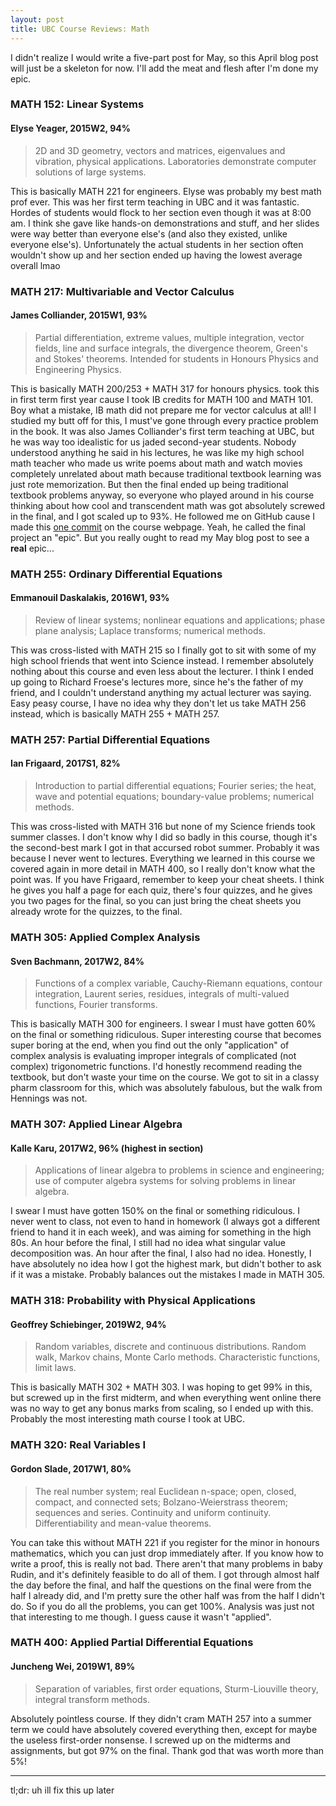 ```yaml
---
layout: post
title: UBC Course Reviews: Math
---
```

I didn't realize I would write a five-part post for May, so this April blog post will just be a skeleton for now. I'll add the meat and flesh after I'm done my epic.

<!--more-->


### MATH 152: Linear Systems
#### Elyse Yeager, 2015W2, 94%

> 2D and 3D geometry, vectors and matrices, eigenvalues and vibration, physical applications. Laboratories demonstrate computer solutions of large systems.

This is basically MATH 221 for engineers. Elyse was probably my best math prof ever. This was her first term teaching in UBC and it was fantastic. Hordes of students would flock to her section even though it was at 8:00 am. I think she gave like hands-on demonstrations and stuff, and her slides were way better than everyone else's (and also they existed, unlike everyone else's). Unfortunately the actual students in her section often wouldn't show up and her section ended up having the lowest average overall lmao


### MATH 217: Multivariable and Vector Calculus
#### James Colliander, 2015W1, 93%

> Partial differentiation, extreme values, multiple integration, vector fields, line and surface integrals, the divergence theorem, Green's and Stokes' theorems. Intended for students in Honours Physics and Engineering Physics.

This is basically MATH 200/253 + MATH 317 for honours physics. took this in first term first year cause I took IB credits for MATH 100 and MATH 101. Boy what a mistake, IB math did not prepare me for vector calculus at all! I studied my butt off for this, I must've gone through every practice problem in the book. It was also James Colliander's first term teaching at UBC, but he was way too idealistic for us jaded second-year students. Nobody understood anything he said in his lectures, he was like my high school math teacher who made us write poems about math and watch movies completely unrelated about math because traditional textbook learning was just rote memorization. But then the final ended up being traditional textbook problems anyway, so everyone who played around in his course thinking about how cool and transcendent math was got absolutely screwed in the final, and I got scaled up to 93%. He followed me on GitHub cause I made this <a href="https://github.com/colliand/2015M217/commit/2cc612527e35085d05534025e54a375144ee0f57">one commit</a> on the course webpage. Yeah, he called the final project an "epic". But you really ought to read my May blog post to see a **real** epic...


### MATH 255: Ordinary Differential Equations
#### Emmanouil Daskalakis, 2016W1, 93%

> Review of linear systems; nonlinear equations and applications; phase plane analysis; Laplace transforms; numerical methods.

This was cross-listed with MATH 215 so I finally got to sit with some of my high school friends that went into Science instead. I remember absolutely nothing about this course and even less about the lecturer. I think I ended up going to Richard Froese's lectures more, since he's the father of my friend, and I couldn't understand anything my actual lecturer was saying. Easy peasy course, I have no idea why they don't let us take MATH 256 instead, which is basically MATH 255 + MATH 257.


### MATH 257: Partial Differential Equations
#### Ian Frigaard, 2017S1, 82%

> Introduction to partial differential equations; Fourier series; the heat, wave and potential equations; boundary-value problems; numerical methods.

This was cross-listed with MATH 316 but none of my Science friends took summer classes. I don't know why I did so badly in this course, though it's the second-best mark I got in that accursed robot summer. Probably it was because I never went to lectures. Everything we learned in this course we covered again in more detail in MATH 400, so I really don't know what the point was. If you have Frigaard, remember to keep your cheat sheets. I think he gives you half a page for each quiz, there's four quizzes, and he gives you two pages for the final, so you can just bring the cheat sheets you already wrote for the quizzes, to the final.


### MATH 305: Applied Complex Analysis
#### Sven Bachmann, 2017W2, 84%

> Functions of a complex variable, Cauchy-Riemann equations, contour integration, Laurent series, residues, integrals of multi-valued functions, Fourier transforms.

This is basically MATH 300 for engineers. I swear I must have gotten 60% on the final or something ridiculous. Super interesting course that becomes super boring at the end, when you find out the only "application" of complex analysis is evaluating improper integrals of complicated (not complex) trigonometric functions. I'd honestly recommend reading the textbook, but don't waste your time on the course. We got to sit in a classy pharm classroom for this, which was absolutely fabulous, but the walk from Hennings was not.


### MATH 307: Applied Linear Algebra
#### Kalle Karu, 2017W2, 96% (highest in section)

> Applications of linear algebra to problems in science and engineering; use of computer algebra systems for solving problems in linear algebra.

I swear I must have gotten 150% on the final or something ridiculous. I never went to class, not even to hand in homework (I always got a different friend to hand it in each week), and was aiming for something in the high 80s. An hour before the final, I still had no idea what singular value decomposition was. An hour after the final, I also had no idea. Honestly, I have absolutely no idea how I got the highest mark, but didn't bother to ask if it was a mistake. Probably balances out the mistakes I made in MATH 305.


### MATH 318: Probability with Physical Applications
#### Geoffrey Schiebinger, 2019W2, 94%

> Random variables, discrete and continuous distributions. Random walk, Markov chains, Monte Carlo methods. Characteristic functions, limit laws.

This is basically MATH 302 + MATH 303. I was hoping to get 99% in this, but screwed up in the first midterm, and when everything went online there was no way to get any bonus marks from scaling, so I ended up with this. Probably the most interesting math course I took at UBC.


### MATH 320: Real Variables I
#### Gordon Slade, 2017W1, 80%

> The real number system; real Euclidean n-space; open, closed, compact, and connected sets; Bolzano-Weierstrass theorem; sequences and series. Continuity and uniform continuity. Differentiability and mean-value theorems.

You can take this without MATH 221 if you register for the minor in honours mathematics, which you can just drop immediately after. If you know how to write a proof, this is really not bad. There aren't that many problems in baby Rudin, and it's definitely feasible to do all of them. I got through almost half the day before the final, and half the questions on the final were from the half I already did, and I'm pretty sure the other half was from the half I didn't do. So if you do all the problems, you can get 100%. Analysis was just not that interesting to me though. I guess cause it wasn't "applied".


### MATH 400: Applied Partial Differential Equations
#### Juncheng Wei, 2019W1, 89%

> Separation of variables, first order equations, Sturm-Liouville theory, integral transform methods.

Absolutely pointless course. If they didn't cram MATH 257 into a summer term we could have absolutely covered everything then, except for maybe the useless first-order nonsense. I screwed up on the midterms and assignments, but got 97% on the final. Thank god that was worth more than 5%!

<hr />

tl;dr: uh ill fix this up later
